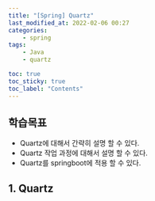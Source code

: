 ```yaml
---
title: "[Spring] Quartz"
last_modified_at: 2022-02-06 00:27
categories:
    - spring
tags:
    - Java
    - quartz

toc: true
toc_sticky: true
toc_label: "Contents"
---
```


## 학습목표

* Quartz에 대해서 간략히 설명 할 수 있다.
* Quartz 작업 과정에 대해서 설명 할 수 있다.
* Quartz를 springboot에 적용 할 수 있다.

## 1. Quartz



